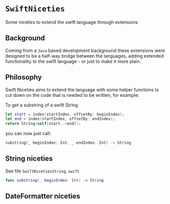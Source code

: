 # ``SwiftNiceties``

Some niceties to extend the swift language through extensions 

## Background

Coming from a `Java` based development background these extensions were designed
to be a half-way bridge between the languages, adding extended functionality
to the swift language - or just to make it more plain.

## Philosophy

Swift Niceties aims to extend the language with some helper functions to cut
down on the code that is needed to be written, for example:

To get a substring of a swift String

``` swift
let start = index(startIndex, offsetBy: beginIndex);
let end = index(startIndex, offsetBy: endIndex);
return String(self[start..<end]);
```

you can now just call:

```swift
substring(_ beginIndex: Int, _ endIndex: Int) -> String
```

## String niceties

See file `SwiftNicetiesString.swift`

```swift
func substring(_ beginIndex: Int) -> String


```

## DateFormatter niceties

```swift

```
